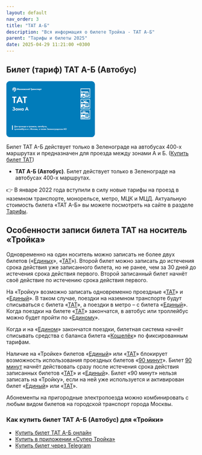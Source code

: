```yaml
---
layout: default
nav_order: 3
title: "ТАТ А-Б"
description: "Вся информация о билете Тройка - ТАТ А-Б"
parent: "Тарифы и билеты 2025"
date: 2025-04-29 11:21:00 +0300
---
```


## Билет (тариф) ТАТ А-Б (Автобус)

![Билет ТАТ А-Б](/assets/images/tickets/tat.png)

Билет ТАТ А-Б действует только в Зеленограде на автобусах 400-х маршрутах и
предназначен для проезда между зонами А и Б. ([Купить билет ТАТ](https://supertroika.ru/tariffs))

- **ТАТ А-Б (Автобус)**. Билет действует только в Зеленограде на автобусах 400-х маршрутах.

:point_right: В январе 2022 года вступили в силу новые тарифы на проезд в наземном транспорте, монорельсе, метро, МЦК и МЦД.
Актуальную стоимость билета «ТАТ А-Б» вы можете посмотреть на сайте в разделе [Тарифы](https://supertroika.ru/tariffs).

## Особенности записи билета ТАТ на носитель «Тройка»

Одновременно на один носитель можно записать не более двух билетов («[Единых](/troika/tickets/single/)», «[ТАТ](/troika/tickets/tat/)»).
Второй билет можно записать до истечения срока действия уже записанного билета, но не
ранее, чем за 30 дней до истечения срока действия первого. Второй записанный билет
начнёт своё действие по истечению срока действия первого.

На «Тройку» возможно записать одновременно проездные «[ТАТ](/troika/tickets/tat/)» и «[Единый](/troika/tickets/single/)». В таком случае,
поездки на наземном транспорте будут списываться с билета «[ТАТ](/troika/tickets/tat/)», а поездки в метро – с билета «[Единый](/troika/tickets/single/)».
Когда поездки на билете «[ТАТ](/troika/tickets/tat/)» закончатся, в автобус или троллейбус можно будет пройти по «[Единому](/troika/tickets/single/)».

Когда и на «[Едином](/troika/tickets/single/)» закончатся поездки, билетная система начнёт списывать средства с баланса билета
«[Кошелёк](/troika/tickets/purse/)» по фиксированным тарифам.

Наличие на «Тройке» билетов «[Единый](/troika/tickets/single/)» или «[ТАТ](/troika/tickets/tat/)» блокирует возможность использования проездных
билетов «[90 минут](/troika/tickets/90minutes/)». Билет [90 минут](/troika/tickets/90minutes/) начнёт действовать сразу после истечения срока действия
записанных билетов «[ТАТ](/troika/tickets/tat/)» и «[Единый](/troika/tickets/single/)». Билет «90 минут» нельзя записать на «Тройку», если на
ней уже используется и активирован билет «[Единый](/troika/tickets/single/)» или «[ТАТ](/troika/tickets/tat/)».

Абонементы на пригородные электропоезда можно комбинировать с любым видом билетов на городской
транспорт города Москвы.

### Как купить билет ТАТ А-Б (Автобус) для «Тройки»

- [Купить билет ТАТ А-Б онлайн](https://supertroika.ru/tariffs)
- [Купить в приложении «Супер Тройка»](/troika/apps/)
- [Купить билет через Telegram](https://t.me/SuperTroikaBot/)
